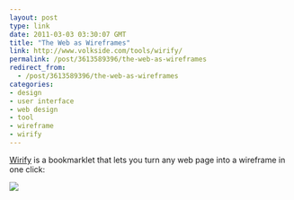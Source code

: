 ```yaml
---
layout: post
type: link
date: 2011-03-03 03:30:07 GMT
title: "The Web as Wireframes"
link: http://www.volkside.com/tools/wirify/
permalink: /post/3613589396/the-web-as-wireframes
redirect_from: 
  - /post/3613589396/the-web-as-wireframes
categories:
- design
- user interface
- web design
- tool
- wireframe
- wirify
---
```

<a href="http://www.volkside.com/tools/wirify/">Wirify</a> is a bookmarklet that lets you turn any web page into a wireframe in one click:

<img src="http://www.volkside.com/wp/wp-content/uploads/2010/12/New-York-Times-Original-vs-Wirify-wireframe-540x501.jpg">